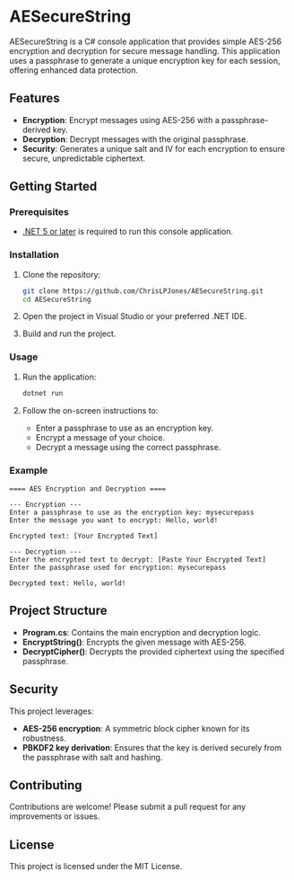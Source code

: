  # AESecureString

 AESecureString is a C# console application that provides simple AES-256 encryption and decryption for secure message handling. This application uses a passphrase to generate a unique encryption key for each session, offering enhanced data protection.

 ## Features

 - **Encryption**: Encrypt messages using AES-256 with a passphrase-derived key.
 - **Decryption**: Decrypt messages with the original passphrase.
 - **Security**: Generates a unique salt and IV for each encryption to ensure secure, unpredictable ciphertext.

 ## Getting Started

 ### Prerequisites

 - [.NET 5 or later](https://dotnet.microsoft.com/download/dotnet) is required to run this console application.

 ### Installation

 1. Clone the repository:
    ```bash
    git clone https://github.com/ChrisLPJones/AESecureString.git
    cd AESecureString
    ```

 2. Open the project in Visual Studio or your preferred .NET IDE.

 3. Build and run the project.

 ### Usage

 1. Run the application:
    ```bash
    dotnet run
    ```

 2. Follow the on-screen instructions to:
    - Enter a passphrase to use as an encryption key.
    - Encrypt a message of your choice.
    - Decrypt a message using the correct passphrase.

 ### Example

 ```
 ==== AES Encryption and Decryption ====

 --- Encryption ---
 Enter a passphrase to use as the encryption key: mysecurepass
 Enter the message you want to encrypt: Hello, world!

 Encrypted text: [Your Encrypted Text]

 --- Decryption ---
 Enter the encrypted text to decrypt: [Paste Your Encrypted Text]
 Enter the passphrase used for encryption: mysecurepass

 Decrypted text: Hello, world!
 ```

 ## Project Structure

 - **Program.cs**: Contains the main encryption and decryption logic.
 - **EncryptString()**: Encrypts the given message with AES-256.
 - **DecryptCipher()**: Decrypts the provided ciphertext using the specified passphrase.

 ## Security

 This project leverages:
 - **AES-256 encryption**: A symmetric block cipher known for its robustness.
 - **PBKDF2 key derivation**: Ensures that the key is derived securely from the passphrase with salt and hashing.

 ## Contributing

 Contributions are welcome! Please submit a pull request for any improvements or issues.

 ## License

 This project is licensed under the MIT License.